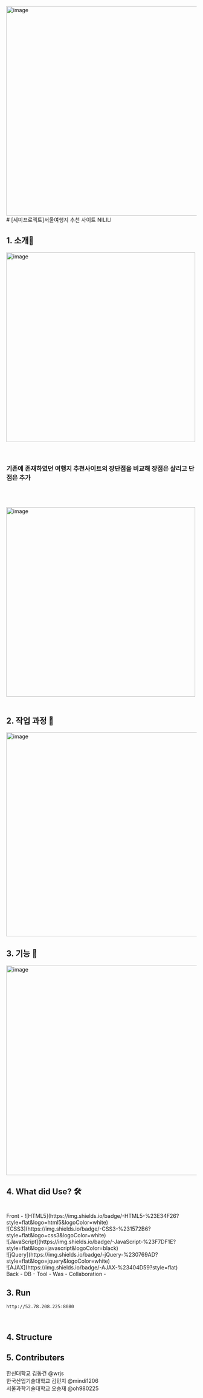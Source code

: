 <img width="553" alt="image" src="https://github.com/JaeHyeok718/SemiProject/assets/149359037/57b1e4e1-fcf7-418a-996d-6b9ddc8d70be"># [세미프로젝트]서울여행지 추천 사이트 NILILI 

## 1. 소개🙌
<img width="500" alt="image" src="https://github.com/JaeHyeok718/SemiProject/assets/149359037/b8918588-4712-4676-9cf6-eec795d75267"> <br><br><br>
<h3>기존에 존재하였던 여행지 추천사이트의 장단점을 비교해 장점은 살리고 단점은 추가</h3><br><br><br>
<img width="500" alt="image" src="https://github.com/JaeHyeok718/SemiProject/assets/149359037/cb45aef9-9219-429a-9569-a701664486b5"><br><br>

## 2. 작업 과정 📅
<img width="538" alt="image" src="https://github.com/JaeHyeok718/SemiProject/assets/149359037/9336eba4-2747-4cda-ad1d-4c11c5b584b1">

## 3. 기능 📌
<img width="553" alt="image" src="https://github.com/JaeHyeok718/SemiProject/assets/149359037/45259385-d506-4a48-bf2f-02f7ec67276f">

## 4. What did Use? 🛠️
</br>
    Front - ![HTML5](https://img.shields.io/badge/-HTML5-%23E34F26?style=flat&logo=html5&logoColor=white)<br>
            ![CSS3](https://img.shields.io/badge/-CSS3-%231572B6?style=flat&logo=css3&logoColor=white)<br>
            ![JavaScript](https://img.shields.io/badge/-JavaScript-%23F7DF1E?style=flat&logo=javascript&logoColor=black)<br>
            ![jQuery](https://img.shields.io/badge/-jQuery-%230769AD?style=flat&logo=jquery&logoColor=white)<br>
            ![AJAX](https://img.shields.io/badge/-AJAX-%23404D59?style=flat)<br>
    Back - 
    DB -  
    Tool - 
    Was - 
    Collaboration - 

## 3. Run
    http://52.78.208.225:8080

</br>

## 4. Structure



## 5. Contributers

한신대학교 김동건 @wrjs<br> 
한국산업기술대학교 김민지 @mindi1206<br>
서울과학기술대학교 오승재 @oh980225<br>
